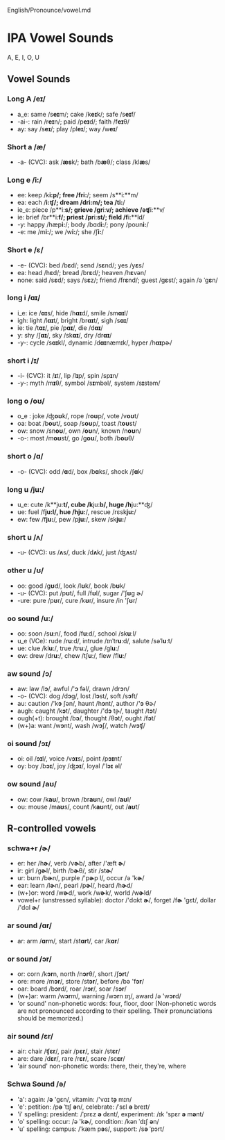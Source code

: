 English/Pronounce/vowel.md

# IPA Vowel Sounds

A, E, I, O, U

## Vowel Sounds

### Long A  **/eɪ/** 

- a_e: same /s**eɪ**m/;    cake /k**eɪ**k/; safe /s**eɪ**f/
- -ai-: rain /r**eɪ**n/;    paid /p**eɪ**d/;    faith /f**eɪ**θ/
- ay:  say /s**eɪ**/;  play /pl**eɪ**/;    way /w**eɪ**/

### Short a **/æ/**
- -a- (CVC): ask /**æs**k/; bath /b**æ**θ/; class /kl**æ**s/

### Long e **/i:/**
- ee: keep /k**i:**p/;   free /fr**i:**/; seem /s**i:**m/
- ea: each /**i:**ʧ/;    dream /dr**i:**m/;   tea /t**i:**/
- ie_e: piece /p**i:**s/;  grieve /gr**i:**v/;  achieve /əʧ**i:**v/
- ie: brief /br**i:**f/; priest /pr**i:**st/; field /f**i:**ld/
- -y: happy /hæp**i:**/; body /bɑd**i:**/;    pony /poʊn**i:**/
- -e: me /m**i:**/;  we /w**i:**/;    she /ʃ**i:**/

### Short e **/ɛ/**
- -e- (CVC): bed /b**ɛ**d/; send /s**ɛ**nd/; yes /y**ɛ**s/
- ea: head /h**ɛ**d/; bread /br**ɛ**d/; heaven /h**ɛ**vən/
- none: said /s**ɛ**d/; says /s**ɛ**z/; friend  /fr**ɛ**nd/; guest  /g**ɛ**st/; again  /ə ˈg**ɛ**n/

### long i **/ɑɪ/** 
- i_e: ice /**ɑɪ**s/, hide /h**ɑɪ**d/, smile /sm**ɑɪ**l/
- igh: light /l**ɑɪ**t/, bright /br**ɑɪ**t/, sigh /s**ɑɪ**/
- ie: tie /t**ɑɪ**/, pie /p**ɑɪ**/, die /d**ɑɪ**/
- y: shy /ʃ**ɑɪ**/, sky /sk**ɑɪ**/, dry /dr**ɑɪ**/
- -y-: cycle /s**ɑɪ**kl/, dynamic /d**ɑɪ**næmɪk/, hyper /h**ɑɪ**pɚ/
### short i **/ɪ/**
- -i- (CVC):  it /**ɪ**t/, lip /l**ɪ**p/, spin /sp**ɪ**n/
- -y-: myth /m**ɪ**θ/, symbol /s**ɪ**mbəl/, system /s**ɪ**stəm/
### long o **/oʊ/**
- o_e : joke /ʤ**oʊ**k/, rope /r**oʊ**p/, vote /v**oʊ**t/
- oa: boat /b**oʊ**t/, soap /s**oʊ**p/,  toast /t**oʊ**st/
- ow: snow /sn**oʊ**/, own /**oʊ**n/, known /n**oʊ**n/
- -o-: most /m**oʊ**st/, go /g**oʊ**/, both /b**oʊ**θ/
### short o **/ɑ/** 
- -o- (CVC): odd /**ɑ**d/, box /b**ɑ**ks/, shock /ʃ**ɑ**k/
### long u **/ju:/**
- u_e: cute /k**ju:**t/, cube /k**ju:**b/, huge /h**ju:**ʤ/
- ue: fuel /f**ju:**l/, hue /h**ju:**/, rescue /rɛsk**ju:**/
- ew: few /f**ju:**/, pew /p**ju:**/, skew /sk**ju:**/
### short u **/ʌ/**
- -u- (CVC): us /**ʌ**s/, duck /d**ʌ**k/, just /ʤ**ʌ**st/
### other u **/ʊ/**
- oo: good /g**ʊ**d/, look /l**ʊ**k/, book /b**ʊ**k/
- -u- (CVC): put /p**ʊ**t/, full /f**ʊ**l/, sugar /'ʃ**ʊ**g ɚ/
- -ure: pure /p**ʊ**r/, cure /k**ʊ**r/,  insure /in 'ʃ**ʊ**r/
### oo sound **/u:/**
- oo: soon /s**uː**n/, food /f**uː**d/, school /sk**uː**l/
- u_e (VCe): rude /r**uː**d/, intrude /ɪnˈtr**uː**d/, salute /səˈl**uː**t/
- ue: clue /kl**uː**/,  true /tr**uː**/, glue /ɡl**uː**/
- ew: drew /dr**uː**/, chew /tʃ**uː**/, flew /fl**uː**/
### aw sound **/ɔ/**
- aw: law /l**ɔ**/, awful /'**ɔ** fəl/, drawn /dr**ɔ**n/
- -o- (CVC): dog /d**ɔ**g/, lost /l**ɔ**st/, soft /s**ɔ**ft/
- au: caution /'k**ɔ** ʃən/, haunt /h**ɔ**nt/, author /'**ɔ** θɚ/
- augh: caught /k**ɔ**t/, daughter /'d**ɔ** t̬ɚ/, taught /t**ɔ**t/
- ough(+t): brought /b**ɔ**/, thought /θ**ɔ**t/, ought /f**ɔ**t/
- (w+)a:  want /w**ɔ**nt/, wash /w**ɔ**ʃ/, watch /w**ɔ**ʧ/
### oi sound **/ɔɪ/**
- oi: oil /**ɔɪ**l/, voice /v**ɔɪ**s/, point /p**ɔɪ**nt/
- oy: boy /b**ɔɪ**/, joy /ʤ**ɔɪ**/,  loyal /'l**ɔɪ** əl/
### ow sound **/aʊ/**
- ow: cow /k**aʊ**/,  brown /br**aʊ**n/, owl /**aʊ**l/
- ou:  mouse /m**aʊ**s/, count /k**aʊ**nt/, out /**aʊ**t/

## R-controlled vowels

### schwa+r /ɚ/
- er: her /h**ɚ**/, verb /v**ɚ**b/, after /'æft **ɚ**/
- ir: girl /g**ɚ**l/,  birth /b**ɚ**θ/, stir /st**ɚ**/
- ur: burn /b**ɚ**n/, purple /'p**ɚ**p l/, occur /ə 'k**ɚ**/
- ear:  learn /l**ɚ**n/, pearl /p**ɚ**l/, heard /h**ɚ**d/
- (w+)or: word /w**ɚ**d/,  work /w**ɚ**k/, world /w**ɚ**ld/
- vowel+r (unstressed syllable): doctor /'dɑkt **ɚ**/,  forget /f**ɚ** 'gɛt/, dollar /'dɑl **ɚ**/
### ar sound /ɑr/
- ar: arm /**ɑr**m/, start /st**ɑr**t/, car /k**ɑr**/
### or sound /ɔr/
- or: corn /k**ɔr**n, north /n**ɔr**θ/,  short /ʃ**ɔr**t/
- ore: more /m**ɔr**/, store /st**ɔr**/, before /bə 'f**ɔr**/
- oar: board /b**ɔr**d/, roar /r**ɔr**/,  soar /s**ɔr**/
- (w+)ar:  warm /w**ɔr**m/, warning /w**ɔr**n ɪŋ/, award /ə 'w**ɔr**d/
- 'or sound' non-phonetic words: four, floor, door
(Non-phonetic words are not pronounced according to their spelling. Their pronunciations should be memorized.)
### air sound /ɛr/
- air:  chair /ʧ**ɛr**/, pair /p**ɛr**/, stair /st**ɛr**/
- are: dare /d**ɛr**/, rare /r**ɛr**/, scare /sc**ɛr**/
- 'air sound' non-phonetic words: there, their, they're, where
### Schwa Sound /ə/ 
- 'a': again: /**ə** 'gɛn/, vitamin: /'vɑɪ t̬**ə** mɪn/
- 'e': petition: /p**ə** ˈtɪʃ **ə**n/, celebrate: /ˈsɛl **ə** breɪt/
- 'i' spelling: president: /ˈprɛz **ə** dɛnt/, experiment: /ɪk 'spɛr **ə** m**ə**nt/
- 'o' spelling: occur: /ə 'k**ɚ**/, condition: /kən ˈdɪʃ **ə**n/
- 'u' spelling: campus: /ˈkæm p**ə**s/, support: /s**ə** ˈpɔrt/

